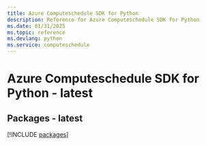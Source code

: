 ```yaml
---
title: Azure Computeschedule SDK for Python
description: Reference for Azure Computeschedule SDK for Python
ms.date: 01/31/2025
ms.topic: reference
ms.devlang: python
ms.service: computeschedule
---
```

# Azure Computeschedule SDK for Python - latest
## Packages - latest
[!INCLUDE [packages](computeschedule-index.md)]